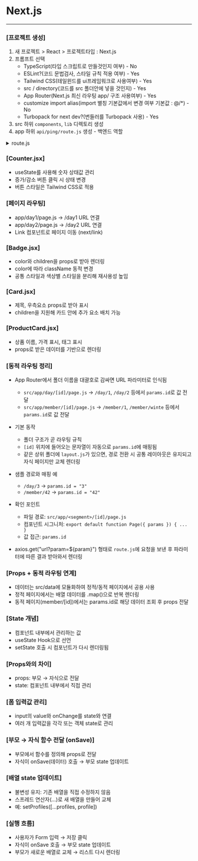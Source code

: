# Next.js

---
### [프로젝트 생성]
1. 새 프로젝트 > React > 프로젝트타입 : Next.js
2. 프롬프트 선택
   - TypeScript(타입 스크립트로 만들것인지 여부) - No
   - ESLint?(코드 문법검사, 스타일 규칙 적용 여부) - Yes
   - Tailwind CSS(테일윈드를 ui프레임워크로 사용여부) - Yes
   - src / directory(코드를 src 폴더안에 넣을 것인지) - Yes
   - App Router(Next.js 최신 라우팅 app/ 구조 사용여부) - Yes
   - customize import alias(import 별칭 기본값에서 변경 여부 기본값 : @/*) - No
   - Turbopack for next dev?(번들러를 Turbopack 사용) - Yes
3. src 하위 `components`, `lib` 디렉토리 생성
4. app 하위 `api/ping/route.js` 생성 - 백엔드 역할
<details>
<summary>route.js</summary>

```js
export async function GET() {
   return new Response(JSON.stringify({ ok: true, ts: Date.now() }), {
   headers: { "Content-Type": "application/json" },
   });
}
```
</details>

### [Counter.jsx]
- useState를 사용해 숫자 상태값 관리
- 증가/감소 버튼 클릭 시 상태 변경
- 버튼 스타일은 Tailwind CSS로 적용

### [페이지 라우팅]
- app/day1/page.js → /day1 URL 연결
- app/day2/page.js → /day2 URL 연결
- Link 컴포넌트로 페이지 이동 (next/link)

### [Badge.jsx]
- color와 children을 props로 받아 렌더링
- color에 따라 className 동적 변경
- 공통 스타일과 색상별 스타일을 분리해 재사용성 높임

### [Card.jsx]
- 제목, 우측요소 props로 받아 표시
- children을 지원해 카드 안에 추가 요소 배치 가능

### [ProductCard.jsx]
- 상품 이름, 가격 표시, 태그 표시
- props로 받은 데이터를 기반으로 렌더링

### [동적 라우팅 정리]

- App Router에서 폴더 이름을 대괄호로 감싸면 URL 파라미터로 인식됨
   - `src/app/day/[id]/page.js` → `/day/1`, `/day/2` 등에서 `params.id`로 값 전달
   - `src/app/member/[id]/page.js` → `/member/1`, `/member/winte` 등에서 `params.id`로 값 전달

- 기본 동작
   - 폴더 구조가 곧 라우팅 규칙
   - `[id]` 위치에 들어오는 문자열이 자동으로 `params.id`에 매핑됨
   - 같은 상위 폴더에 `layout.js`가 있으면, 경로 전환 시 공통 레이아웃은 유지되고 자식 페이지만 교체 렌더링

- 샘플 경로와 매핑 예
   - `/day/3`  → `params.id = "3"`
   - `/member/42` → `params.id = "42"`

- 확인 포인트
   - 파일 경로: `src/app/<segment>/[id]/page.js`
   - 컴포넌트 시그니처: `export default function Page({ params }) { ... }`
   - 값 접근: `params.id`

- axios.get("url?param=${param}") 형태로 `route.js`에 요청을 보낸 후 파라미터에 따른 결과 받아와서 렌더링

### [Props + 동적 라우팅 연계]
- 데이터는 src/data에 모듈화하여 정적/동적 페이지에서 공용 사용
- 정적 페이지에서는 배열 데이터를 .map()으로 반복 렌더링
- 동적 페이지(member/[id])에서는 params.id로 해당 데이터 조회 후 props 전달

### [State 개념]
- 컴포넌트 내부에서 관리하는 값
- useState Hook으로 선언
- setState 호출 시 컴포넌트가 다시 렌더링됨

### [Props와의 차이]
- props: 부모 → 자식으로 전달
- state: 컴포넌트 내부에서 직접 관리

### [폼 입력값 관리]
- input의 value와 onChange를 state와 연결
- 여러 개 입력값을 각각 또는 객체 state로 관리

### [부모 → 자식 함수 전달 (onSave)]
- 부모에서 함수를 정의해 props로 전달
- 자식이 onSave(데이터) 호출 → 부모 state 업데이트

### [배열 state 업데이트]
- 불변성 유지: 기존 배열을 직접 수정하지 않음
- 스프레드 연산자(...)로 새 배열을 만들어 교체
- 예: setProfiles([...profiles, profile])

### [실행 흐름]
- 사용자가 Form 입력 → 저장 클릭
- 자식이 onSave 호출 → 부모 state 업데이트
- 부모가 새로운 배열로 교체 → 리스트 다시 렌더링
